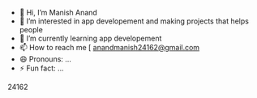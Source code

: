 - 👋 Hi, I’m Manish Anand
- 👀 I’m interested in app developement and making projects that helps people
- 🌱 I’m currently learning app developement
- 📫 How to reach me [ anandmanish24162@gmail.com
- 😄 Pronouns: ...
- ⚡ Fun fact: ...

<!---
ManishAnand79/ManishAnand79 is a ✨ special ✨ repository because its `README.md` (this file) appears on your GitHub profile.
You can click the Preview link to take a look at your changes.
--->24162
